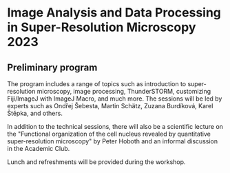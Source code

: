# Image Analysis and Data Processing in Super-Resolution Microscopy 2023
## Preliminary program

The program includes a range of topics such as introduction to super-resolution microscopy, image processing, ThunderSTORM, customizing Fiji/ImageJ with ImageJ Macro, and much more. The sessions will be led by experts such as Ondřej Šebesta, Martin Schätz, Zuzana Burdíková, Karel Štěpka, and others.

In addition to the technical sessions, there will also be a scientific lecture on the "Functional organization of the cell nucleus revealed by quantitative super-resolution microscopy" by Peter Hoboth and an informal discussion in the Academic Club.

Lunch and refreshments will be provided during the workshop.

